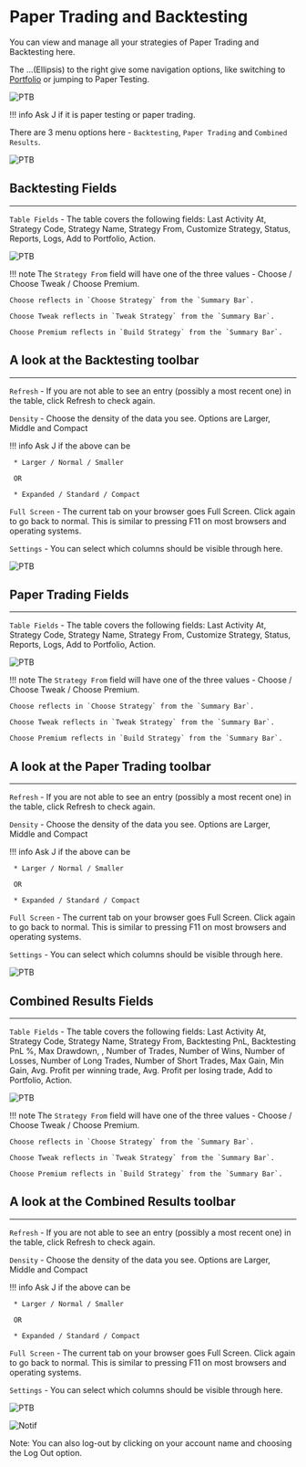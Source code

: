 # Paper Trading and Backtesting

You can view and manage all your strategies of Paper Trading and Backtesting here.

The ...(Ellipsis) to the right give some navigation options, like switching to [Portfolio](member/portfolio.md) or jumping to Paper Testing.

![PTB](imgs/ptb-1.png)

!!! info
    Ask J if it is paper testing or paper trading.

There are 3 menu options here - `Backtesting`, `Paper Trading` and `Combined Results`.

![PTB](imgs/ptb-2.png)

## Backtesting Fields
---
`Table Fields` - The table covers the following fields: Last Activity At, Strategy Code, Strategy Name, Strategy From, Customize Strategy, Status, Reports, Logs, Add to Portfolio, Action.

![PTB](imgs/ptb-3.png)

!!! note
    The `Strategy From` field will have one of the three values - Choose / Choose Tweak / Choose Premium. 
    
    Choose reflects in `Choose Strategy` from the `Summary Bar`.
    
    Choose Tweak reflects in `Tweak Strategy` from the `Summary Bar`.
    
    Choose Premium reflects in `Build Strategy` from the `Summary Bar`.

## A look at the Backtesting toolbar
---

`Refresh` - If you are not able to see an entry (possibly a most recent one) in the table, click Refresh to check again.

`Density` - Choose the density of the data you see. Options are Larger, Middle and Compact

!!! info
    Ask J if the above can be
    
     * Larger / Normal / Smaller
     
     OR
     
     * Expanded / Standard / Compact 

`Full Screen` - The current tab on your browser goes Full Screen. Click again to go back to normal. This is similar to pressing F11 on most browsers and operating systems.

`Settings` - You can select which columns should be visible through here. 

![PTB](imgs/ptb-6.gif)

## Paper Trading Fields
---
`Table Fields` - The table covers the following fields: Last Activity At, Strategy Code, Strategy Name, Strategy From, Customize Strategy, Status, Reports, Logs, Add to Portfolio, Action.

![PTB](imgs/ptb-4.png)

!!! note
    The `Strategy From` field will have one of the three values - Choose / Choose Tweak / Choose Premium. 
    
    Choose reflects in `Choose Strategy` from the `Summary Bar`.
    
    Choose Tweak reflects in `Tweak Strategy` from the `Summary Bar`.
    
    Choose Premium reflects in `Build Strategy` from the `Summary Bar`.

## A look at the Paper Trading toolbar
---

`Refresh` - If you are not able to see an entry (possibly a most recent one) in the table, click Refresh to check again.

`Density` - Choose the density of the data you see. Options are Larger, Middle and Compact

!!! info
    Ask J if the above can be
    
     * Larger / Normal / Smaller
     
     OR
     
     * Expanded / Standard / Compact 

`Full Screen` - The current tab on your browser goes Full Screen. Click again to go back to normal. This is similar to pressing F11 on most browsers and operating systems.

`Settings` - You can select which columns should be visible through here. 

![PTB](imgs/ptb-7.gif)

## Combined Results Fields
---
`Table Fields` - The table covers the following fields: Last Activity At, Strategy Code, Strategy Name, Strategy From, Backtesting PnL, Backtesting PnL %, Max Drawdown, , Number of Trades, Number of Wins, Number of Losses, Number of Long Trades, Number of Short Trades, Max Gain, Min Gain, Avg. Profit per winning trade, Avg. Profit per losing trade, Add to Portfolio, Action.

![PTB](imgs/ptb-5.png)

!!! note
    The `Strategy From` field will have one of the three values - Choose / Choose Tweak / Choose Premium. 
    
    Choose reflects in `Choose Strategy` from the `Summary Bar`.
    
    Choose Tweak reflects in `Tweak Strategy` from the `Summary Bar`.
    
    Choose Premium reflects in `Build Strategy` from the `Summary Bar`.

## A look at the Combined Results toolbar
---

`Refresh` - If you are not able to see an entry (possibly a most recent one) in the table, click Refresh to check again.

`Density` - Choose the density of the data you see. Options are Larger, Middle and Compact

!!! info
    Ask J if the above can be
    
     * Larger / Normal / Smaller
     
     OR
     
     * Expanded / Standard / Compact 

`Full Screen` - The current tab on your browser goes Full Screen. Click again to go back to normal. This is similar to pressing F11 on most browsers and operating systems.

`Settings` - You can select which columns should be visible through here. 

![PTB](imgs/ptb-8.gif)

![Notif](imgs/notif2.png)

Note: You can also log-out by clicking on your account name and choosing the Log Out option.